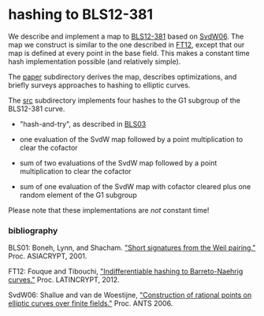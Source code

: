 # hashing to BLS12-381

We describe and implement a map to [BLS12-381](https://z.cash/blog/new-snark-curve/)
based on [SvdW06](#bib). The map we construct is similar to the one described in
[FT12](#bib), except that our map is defined at every point in the base field.
This makes a constant time hash implementation possible (and relatively simple).

The [paper](paper/) subdirectory derives the map, describes optimizations, and briefly
surveys approaches to hashing to elliptic curves.

The [src](src/) subdirectory implements four hashes to the G1 subgroup of the BLS12-381
curve.

- "hash-and-try", as described in [BLS03](#bib)

- one evaluation of the SvdW map followed by a point multiplication to clear the cofactor

- sum of two evaluations of the SvdW map followed by a point multiplication to clear the cofactor

- sum of one evaluation of the SvdW map with cofactor cleared plus one random element of the G1 subgroup

Please note that these implementations are *not* constant time!

### <a name="bib">bibliography</a>

BLS01: Boneh, Lynn, and Shacham.
["Short signatures from the Weil pairing."](https://hovav.net/ucsd/dist/sigs.pdf)
Proc. ASIACRYPT, 2001.

FT12: Fouque and Tibouchi,
["Indifferentiable hashing to Barreto-Naehrig curves."](https://link.springer.com/chapter/10.1007/978-3-642-33481-8_1)
Proc.  LATINCRYPT, 2012.

SvdW06: Shallue and van de Woestijne,
["Construction of rational points on elliptic curves over finite fields."](https://works.bepress.com/andrew_shallue/1/download/)
Proc. ANTS 2006.
